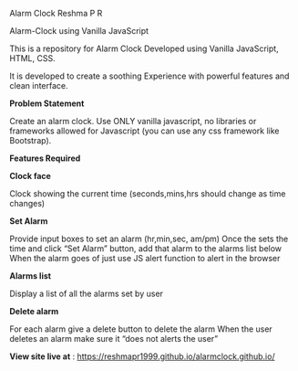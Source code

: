 Alarm Clock Reshma P R

Alarm-Clock using Vanilla JavaScript


This is a repository for Alarm Clock Developed using Vanilla JavaScript, HTML, CSS.


It is developed to create a soothing Experience with powerful features and clean interface.

**Problem Statement**

Create an alarm clock. Use ONLY vanilla javascript, no libraries or frameworks allowed for Javascript (you can use any css framework like Bootstrap).

**Features Required**

**Clock face**

Clock showing the current time (seconds,mins,hrs should change as time changes)

**Set Alarm**

Provide input boxes to set an alarm (hr,min,sec, am/pm)
Once the sets the time and click “Set Alarm” button, add that alarm to the alarms list below
When the alarm goes of just use JS alert function to alert in the browser

**Alarms list**

Display a list of all the alarms set by user

**Delete alarm**

For each alarm give a delete button to delete the alarm
When the user deletes an alarm make sure it “does not alerts the user”

**View site live at** : https://reshmapr1999.github.io/alarmclock.github.io/
